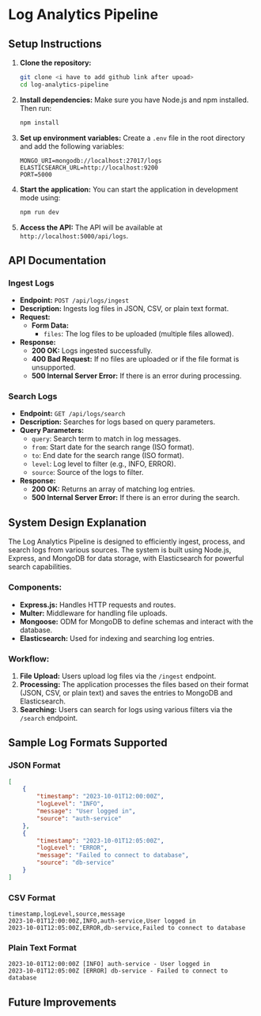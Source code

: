 # Log Analytics Pipeline

## Setup Instructions

1. **Clone the repository:**
   ```bash
   git clone <i have to add github link after upoad>
   cd log-analytics-pipeline
   ```

2. **Install dependencies:**
   Make sure you have Node.js and npm installed. Then run:
   ```bash
   npm install
   ```

3. **Set up environment variables:**
   Create a `.env` file in the root directory and add the following variables:
   ```plaintext
   MONGO_URI=mongodb://localhost:27017/logs
   ELASTICSEARCH_URL=http://localhost:9200
   PORT=5000
   ```

4. **Start the application:**
   You can start the application in development mode using:
   ```bash
   npm run dev
   ```

5. **Access the API:**
   The API will be available at `http://localhost:5000/api/logs`.

## API Documentation

### Ingest Logs

- **Endpoint:** `POST /api/logs/ingest`
- **Description:** Ingests log files in JSON, CSV, or plain text format.
- **Request:**
  - **Form Data:**
    - `files`: The log files to be uploaded (multiple files allowed).
- **Response:**
  - **200 OK:** Logs ingested successfully.
  - **400 Bad Request:** If no files are uploaded or if the file format is unsupported.
  - **500 Internal Server Error:** If there is an error during processing.

### Search Logs

- **Endpoint:** `GET /api/logs/search`
- **Description:** Searches for logs based on query parameters.
- **Query Parameters:**
  - `query`: Search term to match in log messages.
  - `from`: Start date for the search range (ISO format).
  - `to`: End date for the search range (ISO format).
  - `level`: Log level to filter (e.g., INFO, ERROR).
  - `source`: Source of the logs to filter.
- **Response:**
  - **200 OK:** Returns an array of matching log entries.
  - **500 Internal Server Error:** If there is an error during the search.

## System Design Explanation

The Log Analytics Pipeline is designed to efficiently ingest, process, and search logs from various sources. The system is built using Node.js, Express, and MongoDB for data storage, with Elasticsearch for powerful search capabilities.

### Components:

- **Express.js:** Handles HTTP requests and routes.
- **Multer:** Middleware for handling file uploads.
- **Mongoose:** ODM for MongoDB to define schemas and interact with the database.
- **Elasticsearch:** Used for indexing and searching log entries.

### Workflow:

1. **File Upload:** Users upload log files via the `/ingest` endpoint.
2. **Processing:** The application processes the files based on their format (JSON, CSV, or plain text) and saves the entries to MongoDB and Elasticsearch.
3. **Searching:** Users can search for logs using various filters via the `/search` endpoint.

## Sample Log Formats Supported

### JSON Format
```json
[
    {
        "timestamp": "2023-10-01T12:00:00Z",
        "logLevel": "INFO",
        "message": "User logged in",
        "source": "auth-service"
    },
    {
        "timestamp": "2023-10-01T12:05:00Z",
        "logLevel": "ERROR",
        "message": "Failed to connect to database",
        "source": "db-service"
    }
]
```

### CSV Format
```
timestamp,logLevel,source,message
2023-10-01T12:00:00Z,INFO,auth-service,User logged in
2023-10-01T12:05:00Z,ERROR,db-service,Failed to connect to database
```

### Plain Text Format
```
2023-10-01T12:00:00Z [INFO] auth-service - User logged in
2023-10-01T12:05:00Z [ERROR] db-service - Failed to connect to database
```

## Future Improvements
